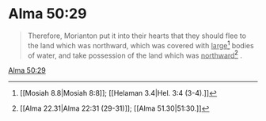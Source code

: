 # Alma 50:29

> Therefore, Morianton put it into their hearts that they should flee to the land which was northward, which was covered with <u>large</u>[^a] bodies of water, and take possession of the land which was <u>northward</u>[^b] .

[Alma 50:29](https://www.churchofjesuschrist.org/study/scriptures/bofm/alma/50?lang=eng&id=p29#p29)


[^a]: [[Mosiah 8.8|Mosiah 8:8]]; [[Helaman 3.4|Hel. 3:4 (3-4).]]
[^b]: [[Alma 22.31|Alma 22:31 (29-31)]]; [[Alma 51.30|51:30.]]
